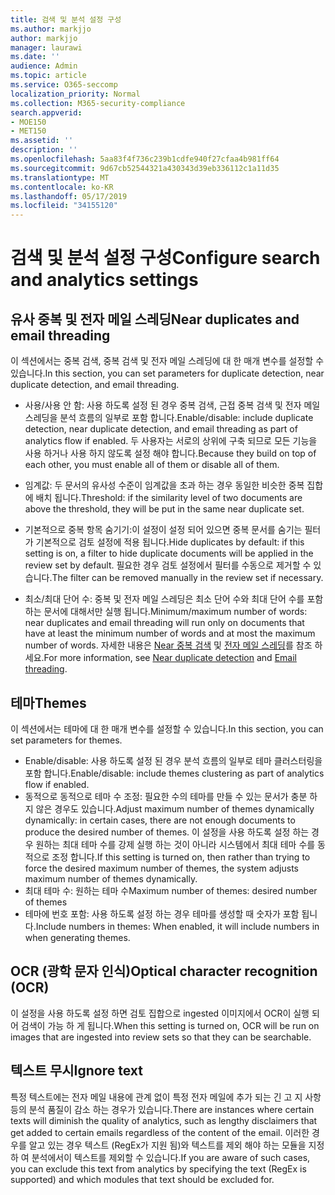 ```yaml
---
title: 검색 및 분석 설정 구성
ms.author: markjjo
author: markjjo
manager: laurawi
ms.date: ''
audience: Admin
ms.topic: article
ms.service: O365-seccomp
localization_priority: Normal
ms.collection: M365-security-compliance
search.appverid:
- MOE150
- MET150
ms.assetid: ''
description: ''
ms.openlocfilehash: 5aa83f4f736c239b1cdfe940f27cfaa4b981ff64
ms.sourcegitcommit: 9d67cb52544321a430343d39eb336112c1a11d35
ms.translationtype: MT
ms.contentlocale: ko-KR
ms.lasthandoff: 05/17/2019
ms.locfileid: "34155120"
---
```

# <a name="configure-search-and-analytics-settings"></a><span data-ttu-id="417ce-102">검색 및 분석 설정 구성</span><span class="sxs-lookup"><span data-stu-id="417ce-102">Configure search and analytics settings</span></span>


## <a name="near-duplicates-and-email-threading"></a><span data-ttu-id="417ce-103">유사 중복 및 전자 메일 스레딩</span><span class="sxs-lookup"><span data-stu-id="417ce-103">Near duplicates and email threading</span></span>

<span data-ttu-id="417ce-104">이 섹션에서는 중복 검색, 중복 검색 및 전자 메일 스레딩에 대 한 매개 변수를 설정할 수 있습니다.</span><span class="sxs-lookup"><span data-stu-id="417ce-104">In this section, you can set parameters for duplicate detection, near duplicate detection, and email threading.</span></span>

- <span data-ttu-id="417ce-105">사용/사용 안 함: 사용 하도록 설정 된 경우 중복 검색, 근접 중복 검색 및 전자 메일 스레딩을 분석 흐름의 일부로 포함 합니다.</span><span class="sxs-lookup"><span data-stu-id="417ce-105">Enable/disable: include duplicate detection, near duplicate detection, and email threading as part of analytics flow if enabled.</span></span> <span data-ttu-id="417ce-106">두 사용자는 서로의 상위에 구축 되므로 모든 기능을 사용 하거나 사용 하지 않도록 설정 해야 합니다.</span><span class="sxs-lookup"><span data-stu-id="417ce-106">Because they build on top of each other, you must enable all of them or disable all of them.</span></span>

- <span data-ttu-id="417ce-107">임계값: 두 문서의 유사성 수준이 임계값을 초과 하는 경우 동일한 비슷한 중복 집합에 배치 됩니다.</span><span class="sxs-lookup"><span data-stu-id="417ce-107">Threshold: if the similarity level of two documents are above the threshold, they will be put in the same near duplicate set.</span></span>

- <span data-ttu-id="417ce-108">기본적으로 중복 항목 숨기기:이 설정이 설정 되어 있으면 중복 문서를 숨기는 필터가 기본적으로 검토 설정에 적용 됩니다.</span><span class="sxs-lookup"><span data-stu-id="417ce-108">Hide duplicates by default: if this setting is on, a filter to hide duplicate documents will be applied in the review set by default.</span></span> <span data-ttu-id="417ce-109">필요한 경우 검토 설정에서 필터를 수동으로 제거할 수 있습니다.</span><span class="sxs-lookup"><span data-stu-id="417ce-109">The filter can be removed manually in the review set if necessary.</span></span>

- <span data-ttu-id="417ce-110">최소/최대 단어 수: 중복 및 전자 메일 스레딩은 최소 단어 수와 최대 단어 수를 포함 하는 문서에 대해서만 실행 됩니다.</span><span class="sxs-lookup"><span data-stu-id="417ce-110">Minimum/maximum number of words: near duplicates and email threading will run only on documents that have at least the minimum number of words and at most the maximum number of words.</span></span>
<span data-ttu-id="417ce-111">자세한 내용은 [Near 중복 검색](near-duplicates.md) 및 [전자 메일 스레딩](email-threading.md)를 참조 하세요.</span><span class="sxs-lookup"><span data-stu-id="417ce-111">For more information, see [Near duplicate detection](near-duplicates.md) and [Email threading](email-threading.md).</span></span>

## <a name="themes"></a><span data-ttu-id="417ce-112">테마</span><span class="sxs-lookup"><span data-stu-id="417ce-112">Themes</span></span>

<span data-ttu-id="417ce-113">이 섹션에서는 테마에 대 한 매개 변수를 설정할 수 있습니다.</span><span class="sxs-lookup"><span data-stu-id="417ce-113">In this section, you can set parameters for themes.</span></span>

- <span data-ttu-id="417ce-114">Enable/disable: 사용 하도록 설정 된 경우 분석 흐름의 일부로 테마 클러스터링을 포함 합니다.</span><span class="sxs-lookup"><span data-stu-id="417ce-114">Enable/disable: include themes clustering as part of analytics flow if enabled.</span></span>
- <span data-ttu-id="417ce-115">동적으로 동적으로 테마 수 조정: 필요한 수의 테마를 만들 수 있는 문서가 충분 하지 않은 경우도 있습니다.</span><span class="sxs-lookup"><span data-stu-id="417ce-115">Adjust maximum number of themes dynamically dynamically: in certain cases, there are not enough documents to produce the desired number of themes.</span></span> <span data-ttu-id="417ce-116">이 설정을 사용 하도록 설정 하는 경우 원하는 최대 테마 수를 강제 실행 하는 것이 아니라 시스템에서 최대 테마 수를 동적으로 조정 합니다.</span><span class="sxs-lookup"><span data-stu-id="417ce-116">If this setting is turned on, then rather than trying to force the desired maximum number of themes, the system adjusts maximum number of themes dynamically.</span></span>
- <span data-ttu-id="417ce-117">최대 테마 수: 원하는 테마 수</span><span class="sxs-lookup"><span data-stu-id="417ce-117">Maximum number of themes: desired number of themes</span></span>
- <span data-ttu-id="417ce-118">테마에 번호 포함: 사용 하도록 설정 하는 경우 테마를 생성할 때 숫자가 포함 됩니다.</span><span class="sxs-lookup"><span data-stu-id="417ce-118">Include numbers in themes: When enabled, it will include numbers in when generating themes.</span></span>  

## <a name="optical-character-recognition-ocr"></a><span data-ttu-id="417ce-119">OCR (광학 문자 인식)</span><span class="sxs-lookup"><span data-stu-id="417ce-119">Optical character recognition (OCR)</span></span>

<span data-ttu-id="417ce-120">이 설정을 사용 하도록 설정 하면 검토 집합으로 ingested 이미지에서 OCR이 실행 되어 검색이 가능 하 게 됩니다.</span><span class="sxs-lookup"><span data-stu-id="417ce-120">When this setting is turned on, OCR will be run on images that are ingested into review sets so that they can be searchable.</span></span>

## <a name="ignore-text"></a><span data-ttu-id="417ce-121">텍스트 무시</span><span class="sxs-lookup"><span data-stu-id="417ce-121">Ignore text</span></span>

<span data-ttu-id="417ce-122">특정 텍스트에는 전자 메일 내용에 관계 없이 특정 전자 메일에 추가 되는 긴 고 지 사항 등의 분석 품질이 감소 하는 경우가 있습니다.</span><span class="sxs-lookup"><span data-stu-id="417ce-122">There are instances where certain texts will diminish the quality of analytics, such as lengthy disclaimers that get added to certain emails regardless of the content of the email.</span></span> <span data-ttu-id="417ce-123">이러한 경우를 알고 있는 경우 텍스트 (RegEx가 지원 됨)와 텍스트를 제외 해야 하는 모듈을 지정 하 여 분석에서이 텍스트를 제외할 수 있습니다.</span><span class="sxs-lookup"><span data-stu-id="417ce-123">If you are aware of such cases, you can exclude this text from analytics by specifying the text (RegEx is supported) and which modules that text should be excluded for.</span></span>